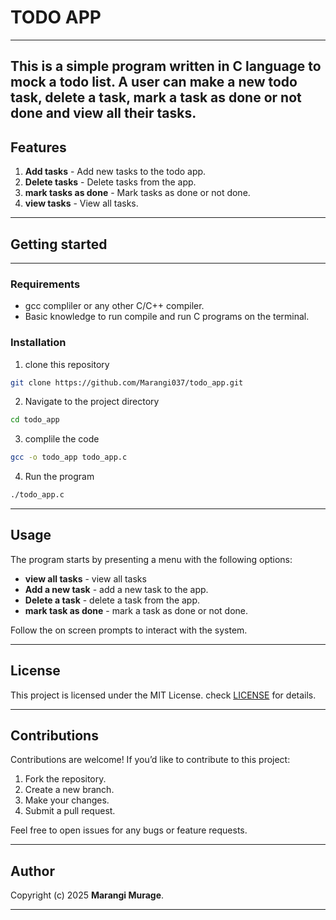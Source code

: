 # TODO APP
---
This is a simple program written in C language to mock a todo list. A user can make a new todo task, delete a task, mark a task as done or not done and view all their tasks.
---

## Features
1. **Add tasks** - Add new tasks to the todo app.
2. **Delete tasks** - Delete tasks from the app.
3. **mark tasks as done** - Mark tasks as done or not done.
4. **view tasks** - View all tasks.

---

## Getting started

---

### Requirements

- gcc compliler or any other C/C++ compiler.
- Basic knowledge to run compile and run C programs on the terminal.

### Installation

1. clone this repository
```bash
git clone https://github.com/Marangi037/todo_app.git
```
2. Navigate to the project directory
```bash
cd todo_app
```
3. complile the code
```bash
gcc -o todo_app todo_app.c
```
4. Run the program
```bash
./todo_app.c
```

---

## Usage
The program starts by presenting a menu with the following options:
- **view all tasks** - view all tasks
- **Add a new task** - add a new task to the app.
- **Delete a task** - delete a task from the app.
- **mark task as done** - mark a task as done or not done.

Follow the on screen prompts to interact with the system.

---
## License
This project is licensed under the MIT License. check [LICENSE](license) for details.

---
## Contributions

Contributions are welcome! If you’d like to contribute to this project:

1. Fork the repository.
2. Create a new branch.
3. Make your changes.
4. Submit a pull request.

Feel free to open issues for any bugs or feature requests.

---

## Author
Copyright (c) 2025 **Marangi Murage**.

---
